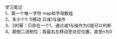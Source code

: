 学习笔记    
1、第一个唯一字符 map和字母数组    
2、多少个1: 1)移动 2)减1与操作    
3、2的幂：只存在一个1，通过减1与操作为0就可以判断    
4、颠倒二进制位：取最右左移动至对应位置，直至n为0
